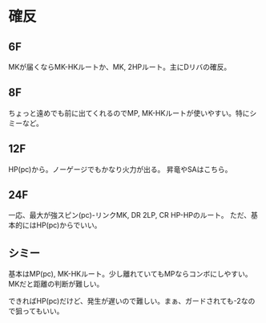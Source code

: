 # 確反

## 6F

MKが届くならMK-HKルートか、MK, 2HPルート。主にDリバの確反。

## 8F

ちょっと遠めでも前に出てくれるのでMP, MK-HKルートが使いやすい。特にシミーなど。

## 12F

HP(pc)から。ノーゲージでもかなり火力が出る。
昇竜やSAはこちら。

## 24F

一応、最大が強スピン(pc)-リンクMK, DR 2LP, CR HP-HPのルート。
ただ、基本的にはHP(pc)からでいい。

## シミー

基本はMP(pc), MK-HKルート。少し離れていてもMPならコンボにしやすい。MKだと距離の判断が難しい。

できればHP(pc)だけど、発生が遅いので難しい。まぁ、ガードされても-2なので狙ってもいい。
